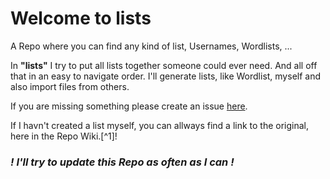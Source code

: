 # Welcome to lists
A Repo where you can find any kind of list, Usernames, Wordlists, ...

In **"lists"** I try to put all lists together someone could ever need. And all off that in an easy to navigate order. I'll generate lists, like Wordlist, myself and also import files from others. 

If you are missing something please create an issue [here](https://github.com/leon-wm/lists/issues/new).

If I havn't created a list myself, you can allways find a link to the original, here in the Repo Wiki.[^1]!

### **_! I'll try to update this Repo as often as I can !_**
